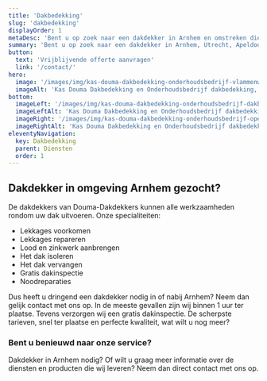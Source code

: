 ```yaml
---
title: 'Dakbedekking'
slug: 'dakbedekking'
displayOrder: 1
metaDesc: 'Bent u op zoek naar een dakdekker in Arnhem en omstreken die de lekkage van uw dak kan repareren? Neem contact met ons op!'
summary: 'Bent u op zoek naar een dakdekker in Arnhem, Utrecht, Apeldoorn, Doetichem, Nijmegen, Amersfoort of omstreken die de lekkage van uw dak kan repareren, lekkages kan voorkomen of uw dak isoleert? U bent bij Douma-Dakdekkers aan het juiste adres!'
button:
  text: 'Vrijblijvende offerte aanvragen'
  link: '/contact/'
hero:
  image: '/images/img/kas-douma-dakbedekking-onderhoudsbedrijf-vlammenwerper.jpg'
  imageAlt: 'Kas Douma Dakbedekking en Onderhoudsbedrijf dakbedekking, vlammenwerper'
bottom:
  imageLeft: '/images/img/kas-douma-dakbedekking-onderhoudsbedrijf-dakbedekking-op-dak.jpg'
  imageLeftAlt: 'Kas Douma Dakbedekking en Onderhoudsbedrijf dakbedekking, plat dak zwart'
  imageRight: '/images/img/kas-douma-dakbedekking-onderhoudsbedrijf-open-dak.jpg'
  imageRightAlt: 'Kas Douma Dakbedekking en Onderhoudsbedrijf dakbedekking, open dak'
eleventyNavigation:
  key: Dakbedekking
  parent: Diensten
  order: 1
---
```


<h2 class="text-gray"><span class="text-green">Dakdekker</span> in omgeving Arnhem gezocht?</h2>

<p class="text-gray">De dakdekkers van Douma-Dakdekkers kunnen alle werkzaamheden rondom uw dak uitvoeren. Onze specialiteiten:</p>

<ul class="list-disc list-inside my-4 text-gray">
    <li>Lekkages voorkomen</li>
    <li>Lekkages repareren</li>
    <li>Lood en zinkwerk aanbrengen</li>
    <li>Het dak isoleren</li>
    <li>Het dak vervangen</li>
    <li>Gratis dakinspectie</li>
    <li>Noodreparaties</li>
</ul>

<p class="text-gray">Dus heeft u dringend een dakdekker nodig in of nabij Arnhem? Neem dan gelijk contact met ons op. In de meeste gevallen zijn wij binnen 1 uur ter plaatse. Tevens verzorgen wij een gratis dakinspectie. De scherpste tarieven, snel ter plaatse en perfecte kwaliteit, wat wilt u nog meer?</p>

<h3 class="mt-8 text-gray">Bent u benieuwd naar onze service?</h3>

<p class="text-gray">Dakdekker in Arnhem nodig?
Of wilt u graag meer informatie over de diensten en producten die wij leveren? Neem dan direct contact met ons op.</p>